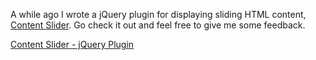 A while ago I wrote a jQuery plugin for displaying sliding HTML content, [Content Slider](https://github.com/qawemlilo/Content-Slider). Go  check it out and feel free to give me some feedback.

[Content Slider - jQuery Plugin](https://github.com/qawemlilo/Content-Slider)

